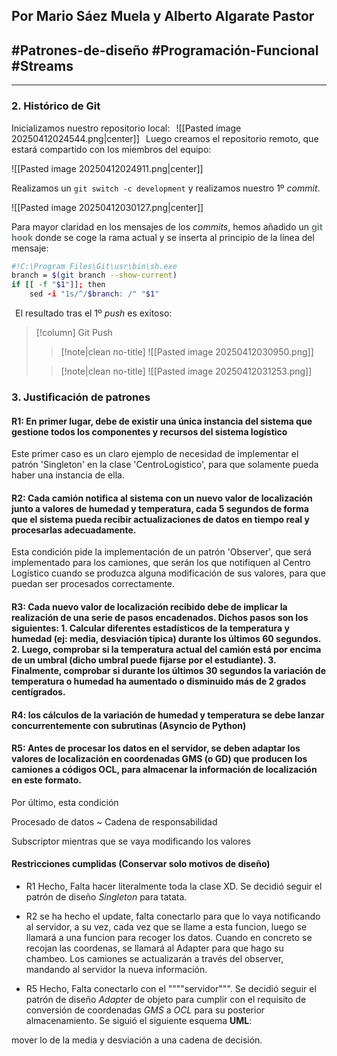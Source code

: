 Por Mario Sáez Muela y Alberto Algarate Pastor
--
#Patrones-de-diseño #Programación-Funcional #Streams
--
---

### 2. Histórico de Git

Inicializamos nuestro repositorio local:
$\hspace{2pt}$
![[Pasted image 20250412024544.png|center]]
$\hspace{2pt}$
Luego creamos el repositorio remoto, que estará compartido con los miembros del equipo:


![[Pasted image 20250412024911.png|center]]
$\hspace{2pt}$

Realizamos un `git switch -c development` y realizamos nuestro 1º _commit_.

![[Pasted image 20250412030127.png|center]]

Para mayor claridad en los mensajes de los _commits_, hemos añadido un **<span style="color:rgb(107, 123, 118)">git hook</span>** donde se coge la rama actual y se inserta al principio de la línea del mensaje:

```sh
#!C:\Program Files\Git\usr\bin\sh.exe
branch = $(git branch --show-current)
if [[ -f "$1"]]; then
	sed -i "1s/^/$branch: /" "$1"  
```
$\hspace{2pt}$
El resultado tras el 1º _push_ es exitoso:

>[!column] Git Push
>> [!note|clean no-title]
>> ![[Pasted image 20250412030950.png]]
>
>>[!note|clean no-title]
>>![[Pasted image 20250412031253.png]]




### 3. Justificación de patrones

#### R1: En primer lugar, debe de existir una única instancia del sistema que gestione todos los componentes y recursos del sistema logístico 

Este primer caso es un claro ejemplo de necesidad de implementar el patrón 'Singleton' en la clase 'CentroLogistico', para que solamente pueda haber una instancia de ella.

#### R2: Cada camión notifica al sistema con un nuevo valor de localización junto a valores de humedad y temperatura, cada 5 segundos de forma que el sistema pueda recibir actualizaciones de datos en tiempo real y procesarlas adecuadamente. 

Esta condición pide la implementación de un patrón 'Observer', que será implementado para los camiones, que serán los que notifiquen al Centro Logístico cuando se produzca alguna modificación de sus valores, para que puedan ser procesados correctamente.

#### R3: Cada nuevo valor de localización recibido debe de implicar la realización de una serie de pasos encadenados. Dichos pasos son los siguientes: 1. Calcular diferentes estadísticos de la temperatura y humedad (ej: media, desviación típica) durante los últimos 60 segundos. 2. Luego, comprobar si la temperatura actual del camión está por encima de un umbral (dicho umbral puede fijarse por el estudiante). 3. Finalmente, comprobar si durante los últimos 30 segundos la variación de temperatura o humedad ha aumentado o disminuido más de 2 grados centígrados.
#### R4: los cálculos de la variación de humedad y temperatura se debe lanzar concurrentemente con subrutinas (Asyncio de Python)

#### R5: Antes de procesar los datos en el servidor, se deben adaptar los valores de localización en coordenadas GMS (o GD) que producen los camiones a códigos OCL, para almacenar la información de localización en este formato.

Por último, esta condición



Procesado de datos ~ Cadena de responsabilidad

Subscriptor mientras que se vaya modificando los valores



#### Restricciones cumplidas (Conservar solo motivos de diseño)

-  R1 Hecho, Falta hacer literalmente toda la clase XD. Se decidió seguir el patrón de diseño _Singleton_ para tatata.

-  R2 se ha hecho el update, falta conectarlo para que lo vaya notificando al servidor, a su vez, cada vez que se llame a esta funcion, luego se llamará a una funcion para recoger los datos. Cuando en concreto se recojan las coordenas, se llamará al Adapter para que hago su chambeo. Los camiones se actualizarán a través del observer, mandando al servidor la nueva información.

-  R5 Hecho, Falta conectarlo con el """"servidor""". Se decidió seguir el patrón de diseño _Adapter_ de objeto para cumplir con el requisito de conversión de coordenadas _GMS_ a _OCL_ para su posterior almacenamiento. Se siguió el siguiente esquema **UML**:

mover lo de la media y desviación a una cadena de decisión.